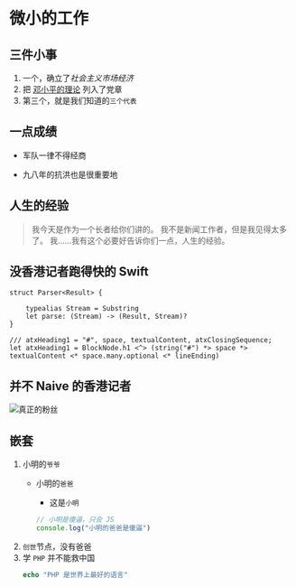 
# 微小的工作

## 三件小事

1. 一个，确立了*社会主义市场经济*
2. 把 [邓小平的理论](https://zh.wikipedia.org/wiki/%E9%82%93%E5%B0%8F%E5%B9%B3%E7%90%86%E8%AE%BA) 列入了党章
3. 第三个，就是我们知道的`三个代表`


## 一点成绩

* 军队一律不得经商
+ 九八年的抗洪也是很重要地


## 人生的经验

> 我今天是作为一个长者给你们讲的。
> 我不是新闻工作者，但是我见得太多了。
> 我……我有这个必要好告诉你们一点，人生的经验。

## 没香港记者跑得快的 Swift

```
struct Parser<Result> {

    typealias Stream = Substring
    let parse: (Stream) -> (Result, Stream)?
}

/// atxHeading1 = "#", space, textualContent, atxClosingSequence;
let atxHeading1 = BlockNode.h1 <^> (string("#") *> space *> textualContent <* space.many.optional <* lineEnding)

```

## 并不 Naive 的香港记者

![真正的粉丝](https://2-im.guokr.com/sFp7eZ-PiCYjlJ7nNtnu7nusCu2psuY_BKrelYER7SL0AQAAAQIAAEdJ.gif)

## 嵌套

1. 小明的`爷爷`
    * 小明的`爸爸`
        + 这是`小明`

        ```javascript
        // 小明是傻逼，只会 JS
        console.log("小明的爸爸是傻逼")
        ```
2. `创世`节点，没有爸爸
3. 学 `PHP` 并不能救中国
    ```php
    echo "PHP 是世界上最好的语言"
    ```